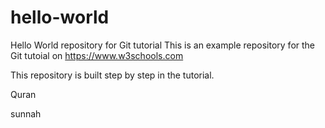 # hello-world
Hello World repository for Git tutorial
This is an example repository for the Git tutoial on https://www.w3schools.com

This repository is built step by step in the tutorial.

Quran

sunnah
